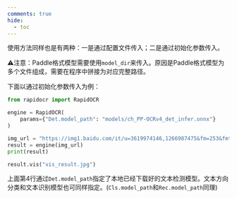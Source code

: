 ```yaml
---
comments: true
hide:
  - toc
---
```


使用方法同样也是有两种：一是通过配置文件传入；二是通过初始化参数传入。

⚠️注意：Paddle格式模型需要使用`model_dir`来传入。原因是Paddle格式模型为多个文件组成，需要在程序中拼接为对应完整路径。

下面以通过初始化参数传入为例：

```python linenums="1" hl_lines="4"
from rapidocr import RapidOCR

engine = RapidOCR(
    params={"Det.model_path": "models/ch_PP-OCRv4_det_infer.onnx"}
)

img_url = "https://img1.baidu.com/it/u=3619974146,1266987475&fm=253&fmt=auto&app=138&f=JPEG?w=500&h=516"
result = engine(img_url)
print(result)

result.vis("vis_result.jpg")
```

上面第4行通过`Det.model_path`指定了本地已经下载好的文本检测模型。文本方向分类和文本识别模型也可同样指定。(`Cls.model_path`和`Rec.model_path`同理)
